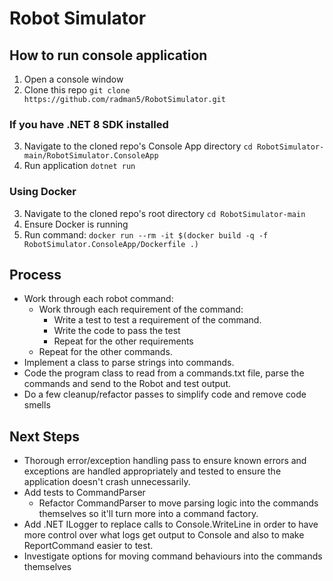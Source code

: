# Robot Simulator
## How to run console application
1. Open a console window
2. Clone this repo `git clone https://github.com/radman5/RobotSimulator.git`

### If you have .NET 8 SDK installed
3. Navigate to the cloned repo's Console App directory `cd RobotSimulator-main/RobotSimulator.ConsoleApp`
4. Run application `dotnet run`
### Using Docker
3. Navigate to the cloned repo's root  directory `cd RobotSimulator-main`
4. Ensure Docker is running
5. Run command: `docker run --rm -it $(docker build -q -f RobotSimulator.ConsoleApp/Dockerfile .)`
## Process
 - Work through each robot command:
	 - Work through each requirement of the command:
		 - Write a test to test a requirement of the command.
		 - Write the code to pass the test
		 - Repeat for the other requirements
	 - Repeat for the other commands.
 - Implement a class to parse strings into commands.
 - Code the program class to read from a commands.txt file, parse the commands and send to the Robot and test output.
 - Do a few cleanup/refactor passes to simplify code and remove code smells

## Next Steps
 - Thorough error/exception handling pass to ensure known errors and exceptions are handled appropriately and tested to ensure the application doesn't crash unnecessarily.
 - Add tests to CommandParser
	 - Refactor CommandParser to move parsing logic into the commands themselves so it'll turn more into a command factory.
 - Add .NET ILogger to replace calls to Console.WriteLine in order to have more control over what logs get output to Console and also to make ReportCommand easier to test.
 - Investigate options for moving command behaviours into the commands themselves
